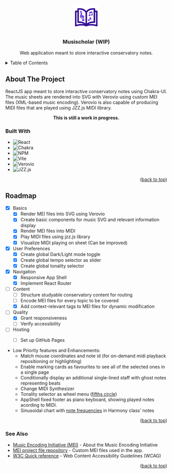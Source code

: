 <a name="readme-top"></a>
<!-- PROJECT LOGO -->
<br />
<div align="center">
  <a href="https://github.com/IsabelBou/Musischolar">
    <img src="src/assets/Musischolar.svg" alt="Logo" width="80" height="80">
  </a>

<h3 align="center">Musischolar (WIP)</h3>

  <p align="center">
    Web application meant to store interactive conservatory notes.
  </p>
</div>


<!-- TABLE OF CONTENTS -->
<details>
  <summary>Table of Contents</summary>
  <ol>
    <li>
      <a href="#about">About The Project</a>
      <ul>
        <li><a href="#built-with">Built With</a></li>
      </ul>
    </li>
    <li><a href="#roadmap">Roadmap</a></li>
    <li><a href="#see-also">See Also</a></li>
  </ol>
</details>



<!-- ABOUT THE PROJECT -->
<a name="about"></a>
## About The Project
ReactJS app meant to store interactive conservatory notes using Chakra-UI. 
The music sheets are rendered into SVG with Verovio using custom MEI files (XML-based music encoding).
Verovio is also capable of producing MIDI files that are played using JZZ.js MIDI library.
<br />
<p align="center"><b>This is still a work in progress.</b></p>


### Built With
<a name="built-with"></a>
* ![React](https://img.shields.io/badge/react-%2320232a.svg?style=for-the-badge&logo=react&logoColor=%2361DAFB)
* ![Chakra](https://img.shields.io/badge/chakra-%234ED1C5.svg?style=for-the-badge&logo=chakraui&logoColor=white)
* ![NPM](https://img.shields.io/badge/NPM-%23CB3837.svg?style=for-the-badge&logo=npm&logoColor=white)
* ![Vite](https://img.shields.io/badge/vite-%23646CFF.svg?style=for-the-badge&logo=vite&logoColor=white)
* ![Verovio](https://img.shields.io/badge/verovio-verovio-black?style=for-the-badge&logo=data%3Aimage%2Fpng%3Bbase64%2CiVBORw0KGgoAAAANSUhEUgAAACAAAAAgCAYAAABzenr0AAADKklEQVR4AbyVA6xlPRCA39Vv2zbWtm3btm3Fa9u2bdu2bevu9zbTZHLS2%2FWe5Mu001F5ol7nlzFjxmgC4M%2BQIcPrSyrS59XDiwVlFibQ4zY47aX9PXzx3Ik13s%2Bm10UxVgzWwwz0CV259AxfuFjpp4AzECZuGLkG%2BYUzAAY2%2FZ9QGJpAVxgCo7EdhmwK%2F3iLULMPC6aIHK7Kvfq0MBz243wGuRNWwAyYhG6BzHAt%2FGw5L1%2FQnimJo7kHdZz7KP2fYCDcxPk8sjMyC%2FIf5GfwliTwo5sjs0seYUt%2FZXwqhIVKT0qeHY6I8WAC%2FOLYsnJwDTpB0HEQAzBbYqZwXZeqar8qeuxCEDCBkTno30UOhYCOZyTos7UWuQU%2B1EF9ql1Hkj%2FAOI%2FSB8GvZ4X8Ht1O5AoTUJJYVxX9QAhDDp3cr9rVICwU0gXqoErfFi5AfBPLk1yvSHtJ3jjSsueC%2B5K8sU4e4SV8i%2FZi6KVm6BNp%2FB5L6CJx2ylbf5TZM%2BS%2FDO4Ro%2FEQMs6O9z0GbINS0g96fYj7OUyS69fAeuBpvAHDJPkZiOv6YaiZZZHDlE2dcJ08ljy9t6BYxBeWTm6U5nVq652po4DisAmSSeCAjgkn4Tj6VNbbJk7vo5gms99L%2Fw8xcl1RnzqwGyCGx7aO3KD1yD%2Bty66UCTG8LgV0tSX0OqsCGuC7Bn5Vdm0k1iz0nzuTywpUF4ebkMOT9HOIgc07Sq1PenO5%2Fx%2BIfWuJNQ7edW6lGuwqTtsI9pVnrBNchRwRCohOOEfaxSAsP6a3I6yctYD%2B4rjQMjZaissZ4RC2hMX4F4ITtFfCJ%2FqkI91FoGglBcyyFDAD1sOndHVAswKN1O3ZAb95V0mS%2B1wFxMX4AXI%2FhJS%2BhhzOIiYgeN%2F5FmAKyKpXSBKrot3bUAOuyN8snbzvd2EsffO6mRfTdn46KJ1fpOsqW29DJdiH0W24DMPNoUT6LVfwI%2FQLkQfgB51cbZc1qeuB%2BRUKQxqzh9rGFCMyCfpj0FCNee213l2AY2W89gG1bevgW70y7s9dhDO5ZY%2FTQH5t%2B3o%2B%2B6pEPRr9AGa6oacjMPuFQx4AAB7yBJCIfxUpAAAAAElFTkSuQmCC&label=%20&link=https%3A%2F%2Fwww.verovio.org%2Findex.xhtml)
* ![JZZ.js](https://img.shields.io/badge/JZZ.js-JZZ.js-%23D69432?style=for-the-badge&logoColor=%23D69432&label=%20&link=https%3A%2F%2Fjazz-soft.net%2Fdoc%2FJZZ%2F)


<p align="right">(<a href="#readme-top">back to top</a>)</p>


<!-- ROADMAP -->
## Roadmap
<a name="roadmap"></a>

- [x] Basics
  - [x] Render MEI files into SVG using Verovio
  - [x] Create basic components for music SVG and relevant information display
  - [x] Render MEI files into MIDI
  - [x] Play MIDI files using jzz.js library
  - [x] Visualize MIDI playing on sheet (Can be improved)
- [x] User Preferences
  - [x] Create global Dark/Light mode toggle
  - [x] Create global tempo selector as slider
  - [x] Create global tonality selector
- [x] Navigation
  - [x] Responsive App Shell
  - [x] Implement React Router
- [ ] Content
  - [ ] Structure studyable conservatory content for routing
  - [ ] Encode MEI files for every topic to be covered
  - [x] Add context-relevant tags to MEI files for dynamic modification
- [ ] Quality
  - [x] Grant responsiveness
  - [ ] Verify accessibility
- [ ] Hosting
  - [ ] Set up GitHub Pages


* Low Priority features and Enhancements:
  - Match mouse coordinates and note id (for on-demand midi playback repositioning or highlighting)
  - Enable marking cards as favourites to see all of the selected ones in a single page
  - Conditionally display an additional single-lined staff with ghost notes representing beats
  - Change MIDI Synthesizer
  - Tonality selector as wheel menu ([fifths circle](https://upload.wikimedia.org/wikipedia/commons/thumb/3/33/Circle_of_fifths_deluxe_4.svg/1024px-Circle_of_fifths_deluxe_4.svg.png))
  - AppShell fixed footer as piano keyboard, showing played notes acording to MIDI.
  - Sinusoidal chart with [note frequencies](https://upload.wikimedia.org/wikipedia/commons/a/ad/Piano_key_frequencies.png) in Harmony class' notes


<p align="right">(<a href="#readme-top">back to top</a>)</p>


### See Also
<a name="see-also"></a>

* [Music Encoding Initiative (MEI)](https://github.com/music-encoding) - About the Music Encoding Initiative
* [MEI project file repository](https://github.com/IsabelBou/MusischolarMeiFiles) - Custom MEI files used in the app.
* [W3C Quick reference](https://www.w3.org/WAI/WCAG22/quickref/?versions=2.1) - Web Content Accessibility Guidelines (WCAG)

<p align="right">(<a href="#readme-top">back to top</a>)</p>

